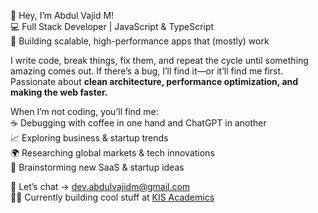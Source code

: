 👋 Hey, I’m Abdul Vajid M!  
💻 Full Stack Developer | JavaScript & TypeScript  
🚀 Building scalable, high-performance apps that (mostly) work  

I write code, break things, fix them, and repeat the cycle until something amazing comes out. If there’s a bug, I’ll find it—or it’ll find me first. Passionate about **clean architecture, performance optimization, and making the web faster.**  

When I’m not coding, you’ll find me:  
☕ Debugging with coffee in one hand and ChatGPT in another  
📈 Exploring business & startup trends  
🌍 Researching global markets & tech innovations  
🚀 Brainstorming new SaaS & startup ideas

💌 Let’s chat → [dev.abdulvajidm@gmail.com](mailto:dev.abdulvajidm@gmail.com)  
👨‍💻 Currently building cool stuff at [KIS Academics](https://au.linkedin.com/company/kis-academics)
